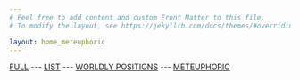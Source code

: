 ```yaml
---
# Feel free to add content and custom Front Matter to this file.
# To modify the layout, see https://jekyllrb.com/docs/themes/#overriding-theme-defaults

layout: home_meteuphoric
---
```

[FULL](/full.markdown) --- [LIST](/index) --- [WORLDLY POSITIONS](/worldlypositions.markdown) --- [METEUPHORIC](meteuphoric.markdown)
